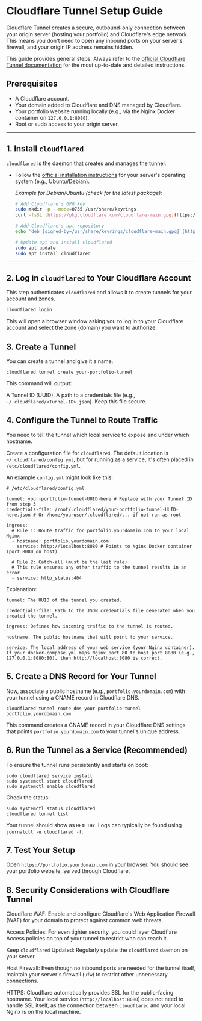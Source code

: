 # Cloudflare Tunnel Setup Guide

Cloudflare Tunnel creates a secure, outbound-only connection between your origin server (hosting your portfolio) and Cloudflare's edge network. This means you don't need to open any inbound ports on your server's firewall, and your origin IP address remains hidden.

This guide provides general steps. Always refer to the [official Cloudflare Tunnel documentation](https://developers.cloudflare.com/cloudflare-one/connections/connect-apps/) for the most up-to-date and detailed instructions.

## Prerequisites

* A Cloudflare account.
* Your domain added to Cloudflare and DNS managed by Cloudflare.
* Your portfolio website running locally (e.g., via the Nginx Docker container on `127.0.0.1:8080`).
* Root or sudo access to your origin server.

---

## 1. Install `cloudflared`

`cloudflared` is the daemon that creates and manages the tunnel.

* Follow the [official installation instructions](https://developers.cloudflare.com/cloudflare-one/connections/connect-apps/install-and-setup/installation/) for your server's operating system (e.g., Ubuntu/Debian).

    *Example for Debian/Ubuntu (check for the latest package):*
    ```bash
    # Add Cloudflare's GPG key
    sudo mkdir -p --mode=0755 /usr/share/keyrings
    curl -fsSL [https://pkg.cloudflare.com/cloudflare-main.gpg](https://pkg.cloudflare.com/cloudflare-main.gpg) | sudo tee /usr/share/keyrings/cloudflare-main.gpg > /dev/null

    # Add Cloudflare's apt repository
    echo 'deb [signed-by=/usr/share/keyrings/cloudflare-main.gpg] [https://pkg.cloudflare.com/cloudflared](https://pkg.cloudflare.com/cloudflared) $(lsb_release -cs) main' | sudo tee /etc/apt/sources.list.d/cloudflared.list

    # Update apt and install cloudflared
    sudo apt update
    sudo apt install cloudflared
    ```

---

## 2. Log in `cloudflared` to Your Cloudflare Account

This step authenticates `cloudflared` and allows it to create tunnels for your account and zones.

```bash
cloudflared login
```

This will open a browser window asking you to log in to your Cloudflare account and select the zone (domain) you want to authorize.


## 3. Create a Tunnel
You can create a tunnel and give it a name.

```
cloudflared tunnel create your-portfolio-tunnel
```

This command will output:

A Tunnel ID (UUID).
A path to a credentials file (e.g., ```~/.cloudflared/<Tunnel-ID>.json```). Keep this file secure.



## 4. Configure the Tunnel to Route Traffic
You need to tell the tunnel which local service to expose and under which hostname.

Create a configuration file for ```cloudflared```. The default location is ```~/.cloudflared/config.yml```, but for running as a service, it's often placed in ```/etc/cloudflared/config.yml```.

An example ```config.yml``` might look like this:


```
# /etc/cloudflared/config.yml

tunnel: your-portfolio-tunnel-UUID-here # Replace with your Tunnel ID from step 3
credentials-file: /root/.cloudflared/your-portfolio-tunnel-UUID-here.json # Or /home/youruser/.cloudflared/... if not run as root

ingress:
  # Rule 1: Route traffic for portfolio.yourdomain.com to your local Nginx
  - hostname: portfolio.yourdomain.com
    service: http://localhost:8080 # Points to Nginx Docker container (port 8080 on host)

  # Rule 2: Catch-all (must be the last rule)
  # This rule ensures any other traffic to the tunnel results in an error
  - service: http_status:404
```

Explanation:

    tunnel: The UUID of the tunnel you created.

    credentials-file: Path to the JSON credentials file generated when you created the tunnel.

    ingress: Defines how incoming traffic to the tunnel is routed.

    hostname: The public hostname that will point to your service.

    service: The local address of your web service (your Nginx container). If your docker-compose.yml maps Nginx port 80 to host port 8080 (e.g., 127.0.0.1:8080:80), then http://localhost:8080 is correct.

## 5. Create a DNS Record for Your Tunnel

Now, associate a public hostname (e.g., `portfolio.yourdomain.com`) with your tunnel using a CNAME record in Cloudflare DNS.

```
cloudflared tunnel route dns your-portfolio-tunnel portfolio.yourdomain.com
```
This command creates a CNAME record in your Cloudflare DNS settings that points ```portfolio.yourdomain.com``` to your tunnel's unique address.

## 6. Run the Tunnel as a Service (Recommended)
To ensure the tunnel runs persistently and starts on boot:

```
sudo cloudflared service install
sudo systemctl start cloudflared
sudo systemctl enable cloudflared
```

Check the status:

```
sudo systemctl status cloudflared
cloudflared tunnel list
```

Your tunnel should show as ```HEALTHY```. Logs can typically be found using ```journalctl -u cloudflared -f```.



## 7. Test Your Setup
Open ```https://portfolio.yourdomain.com``` in your browser. You should see your portfolio website, served through Cloudflare.


## 8. Security Considerations with Cloudflare Tunnel

Cloudflare WAF: Enable and configure Cloudflare's Web Application Firewall (WAF) for your domain to protect against common web threats.

Access Policies: For even tighter security, you could layer Cloudflare Access policies on top of your tunnel to restrict who can reach it.

Keep ```cloudflared``` Updated: Regularly update the ```cloudflared``` daemon on your server.

Host Firewall: Even though no inbound ports are needed for the tunnel itself, maintain your server's firewall (```ufw```) to restrict other unnecessary connections.

HTTPS: Cloudflare automatically provides SSL for the public-facing hostname. Your local service (```http://localhost:8080```) does not need to handle SSL itself, as the connection between ```cloudflared``` and your local Nginx is on the local machine.